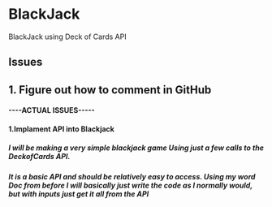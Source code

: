 # BlackJack
BlackJack using Deck of Cards API


## Issues
## 1. Figure out how to comment in GitHub
#### ----ACTUAL ISSUES-----
#### 1.Implament API into Blackjack
##### I will be making a very simple blackjack game Using just a few calls to the DeckofCards API.
##### It is a basic API and should be relatively easy to access. Using my word Doc from before I will basically just write the code as I normally would, but with inputs just get it all from the API
